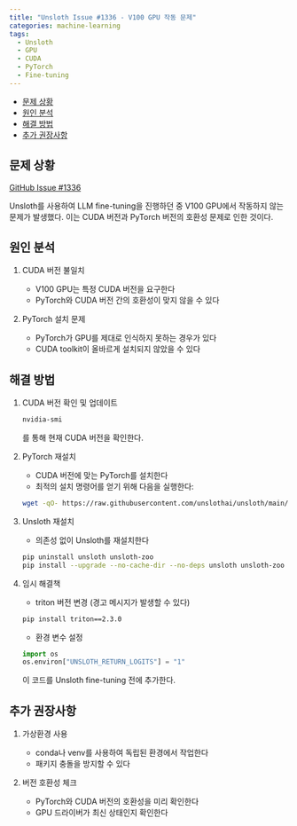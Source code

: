 ```yaml
---
title: "Unsloth Issue #1336 - V100 GPU 작동 문제"
categories: machine-learning
tags:
  - Unsloth
  - GPU
  - CUDA
  - PyTorch
  - Fine-tuning
---
```


<!-- TOC -->

- [문제 상황](#%EB%AC%B8%EC%A0%9C-%EC%83%81%ED%99%A9)
- [원인 분석](#%EC%9B%90%EC%9D%B8-%EB%B6%84%EC%84%9D)
- [해결 방법](#%ED%95%B4%EA%B2%B0-%EB%B0%A9%EB%B2%95)
- [추가 권장사항](#%EC%B6%94%EA%B0%80-%EA%B6%8C%EC%9E%A5%EC%82%AC%ED%95%AD)

<!-- /TOC -->
## 문제 상황
[GitHub Issue #1336](https://github.com/unslothai/unsloth/issues/1336)

Unsloth를 사용하여 LLM fine-tuning을 진행하던 중 V100 GPU에서 작동하지 않는 문제가 발생했다. 이는 CUDA 버전과 PyTorch 버전의 호환성 문제로 인한 것이다.

## 원인 분석

1. CUDA 버전 불일치
   - V100 GPU는 특정 CUDA 버전을 요구한다
   - PyTorch와 CUDA 버전 간의 호환성이 맞지 않을 수 있다

2. PyTorch 설치 문제
   - PyTorch가 GPU를 제대로 인식하지 못하는 경우가 있다
   - CUDA toolkit이 올바르게 설치되지 않았을 수 있다

## 해결 방법

1. CUDA 버전 확인 및 업데이트
   ```bash
   nvidia-smi
   ```
   를 통해 현재 CUDA 버전을 확인한다.

2. PyTorch 재설치
   - CUDA 버전에 맞는 PyTorch를 설치한다
   - 최적의 설치 명령어를 얻기 위해 다음을 실행한다:
   ```bash
   wget -qO- https://raw.githubusercontent.com/unslothai/unsloth/main/unsloth/_auto_install.py | python -
   ```

3. Unsloth 재설치
   - 의존성 없이 Unsloth를 재설치한다
   ```bash
   pip uninstall unsloth unsloth-zoo
   pip install --upgrade --no-cache-dir --no-deps unsloth unsloth-zoo
   ```

4. 임시 해결책
   - triton 버전 변경 (경고 메시지가 발생할 수 있다)
   ```bash
   pip install triton==2.3.0
   ```
   
   - 환경 변수 설정
   ```python
   import os
   os.environ["UNSLOTH_RETURN_LOGITS"] = "1"
   ```
   이 코드를 Unsloth fine-tuning 전에 추가한다.

## 추가 권장사항

1. 가상환경 사용
   - conda나 venv를 사용하여 독립된 환경에서 작업한다
   - 패키지 충돌을 방지할 수 있다

2. 버전 호환성 체크
   - PyTorch와 CUDA 버전의 호환성을 미리 확인한다
   - GPU 드라이버가 최신 상태인지 확인한다